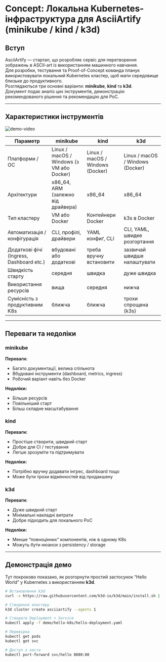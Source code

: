 # Concept: Локальна Kubernetes-інфраструктура для AsciiArtify (minikube / kind / k3d)

## Вступ

AsciiArtify — стартап, що розробляє сервіс для перетворення зображень в ASCII-art із використанням машинного навчання.  
Для розробки, тестування та Proof-of-Concept команда планує використовувати локальний Kubernetes кластер, щоб мати середовище близьке до продуктивного.  
Розглядаються три основні варіанти: **minikube**, **kind** та **k3d**.  
Документ подає аналіз цих інструментів, демонстрацію рекомендованого рішення та рекомендацію для PoC.

---

## Характеристики інструментів

![demo-video](demo1.gif)

| Параметр                     | minikube                                 | kind                               | k3d                           |
|-----------------------------|-----------------------------------------|-----------------------------------|-------------------------------|
| Платформи / ОС              | Linux / macOS / Windows (з VM або Docker) | Linux / macOS / Windows (Docker)  | Linux / macOS / Windows (Docker) |
| Архітектури                 | x86_64, ARM (залежно від драйвера)     | x86_64                            | x86_64                        |
| Тип кластеру                | VM або Docker                           | Контейнери Docker                 | k3s в Docker                  |
| Автоматизація / конфігурація| CLI, профілі, драйвери                  | YAML конфиґ, CLI                 | CLI, YAML, швидке розгортання |
| Додаткові фічі (Ingress, Dashboard etc.) | вбудовані або додаткові             | треба вручну встановити           | зазвичай швидше налаштувати    |
| Швидкість старту            | середня                                 | швидка                           | дуже швидка                   |
| Використання ресурсів       | вища                                    | середня                          | нижча                        |
| Сумісність з продуктивним K8s | ближча                                | ближча                           | трохи спрощена (k3s)          |

---

## Переваги та недоліки

### minikube

**Переваги:**

- Багато документації, велика спільнота  
- Вбудовані інструменти (dashboard, metrics, ingress)  
- Робочий варіант навіть без Docker  

**Недоліки:**

- Більше ресурсів  
- Повільніший старт  
- Більш складне масштабування  

### kind

**Переваги:**

- Простіше створити, швидкий старт  
- Добре для CI / тестування  
- Легше зрозуміти та підтримувати  

**Недоліки:**

- Потрібно вручну додавати інгрес, dashboard тощо  
- Може бути трохи відмінностей від продакшену  

### k3d

**Переваги:**

- Дуже швидкий старт  
- Мінімальні накладні витрати  
- Добре підходить для локального PoC  

**Недоліки:**

- Менше “повноцінних” компонентів, ніж в одному K8s  
- Можуть бути нюанси з persistency / storage  

---

## Демонстрація демо


Тут покроково показано, як розгорнути простий застосунок “Hello World” у Kubernetes з використанням **k3d**.

```bash
# Встановлення k3d
curl -s https://raw.githubusercontent.com/k3d-io/k3d/main/install.sh | bash

# Створення кластеру
k3d cluster create asciiartify --agents 1

# Створити Deployment + Service
kubectl apply -f demo/hello-k8s/hello-deployment.yaml

# Перевірка
kubectl get pods
kubectl get svc

# Доступ з хоста
kubectl port-forward svc/hello 8080:80
